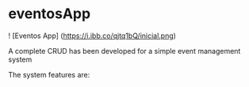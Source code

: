 # eventosApp









! [Eventos App] (https://i.ibb.co/qjtq1bQ/inicial.png)














A complete CRUD has been developed for a simple event management system

The system features are:



